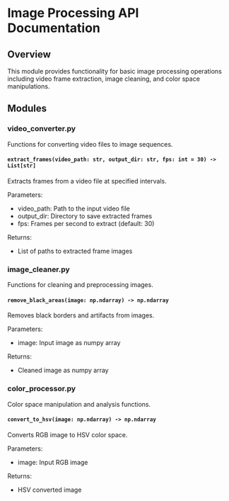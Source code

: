 # Image Processing API Documentation

## Overview
This module provides functionality for basic image processing operations including video frame extraction, image cleaning, and color space manipulations.

## Modules

### video_converter.py
Functions for converting video files to image sequences.

#### `extract_frames(video_path: str, output_dir: str, fps: int = 30) -> List[str]`
Extracts frames from a video file at specified intervals.

Parameters:
- video_path: Path to the input video file
- output_dir: Directory to save extracted frames
- fps: Frames per second to extract (default: 30)

Returns:
- List of paths to extracted frame images

### image_cleaner.py
Functions for cleaning and preprocessing images.

#### `remove_black_areas(image: np.ndarray) -> np.ndarray`
Removes black borders and artifacts from images.

Parameters:
- image: Input image as numpy array

Returns:
- Cleaned image as numpy array

### color_processor.py
Color space manipulation and analysis functions.

#### `convert_to_hsv(image: np.ndarray) -> np.ndarray`
Converts RGB image to HSV color space.

Parameters:
- image: Input RGB image

Returns:
- HSV converted image
